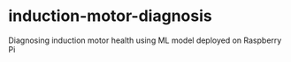 # induction-motor-diagnosis
Diagnosing induction motor health using ML model deployed on Raspberry Pi
